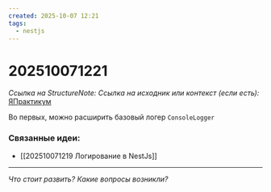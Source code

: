 ```yaml
---
created: 2025-10-07 12:21
tags:
  - nestjs
---
```

# 202510071221
*Ссылка на StructureNote:* 
*Ссылка на исходник или контекст (если есть):* [ЯПрактикум](https://practicum.yandex.ru/trainer/backend-nodejs/lesson/2d1e1537-8eaf-410d-b0d1-bd17aefcd137/)

Во первых, можно расширить базовый логер `ConsoleLogger`
### Связанные идеи:
* [[202510071219 Логирование в NestJs]]
---

*Что стоит развить? Какие вопросы возникли?*